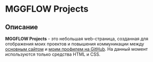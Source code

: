 # MGGFLOW Projects
## Описание

**MGGFLOW Projects** - это небольшая web-страница, созданная для отображения моих проектов и повышения коммуникации между [основным сайтом](https://mggflow.in) и [моим профилем на GitHub](https://github.com/MGGFLOW). На данный момент используются только средства HTML и CSS.
